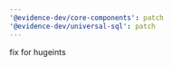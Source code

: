 ```yaml
---
'@evidence-dev/core-components': patch
'@evidence-dev/universal-sql': patch
---
```


fix for hugeints

